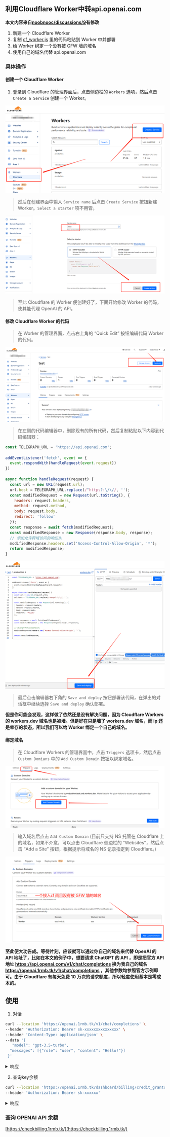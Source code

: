 
## 利用Cloudflare Worker中转api.openai.com

**本文内容来自[noobnooc/discussions/9](https://github.com/noobnooc/noobnooc/discussions/9)有修改**


1. 新建一个 Cloudflare Worker
2. 复制 [cf_worker.js](https://cdn.jsdelivr.net/gh/x-dr/chatgptProxyAPI@main/cf_worker.js)  里的代码粘贴到 Worker 中并部署
3. 给 Worker 绑定一个没有被 GFW 墙的域名
4. 使用自己的域名代替 api.openai.com

### 具体操作

#### 创建一个 Cloudflare Worker

1. 登录到 Cloudflare 的管理界面后，点击侧边栏的 `Workers` 选项，然后点击 `Create a Service` 创建一个 Worker。

![Create a Service](./img/Cloudflare_Worker1.png)

> 然后在创建界面中输入 `Service name` 后点击 `Create Service` 按钮新建 Worker。`Select a starter` 项不用管。

![Create a Service](./img/Cloudflare_Worker2.png)

> 至此 Cloudflare 的 Worker 便创建好了，下面开始修改 Worker 的代码，使其能代理 OpenAI 的 API。

#### 修改 Cloudflare Worker 的代码

> 在 Worker 的管理界面，点击右上角的 “Quick Edit” 按钮编辑代码 Worker 的代码。

![Create a Service](./img/Cloudflare_Worker3.png)

> 在左侧的代码编辑器中，删除现有的所有代码，然后复制粘贴以下内容到代码编辑器：

```js
const TELEGRAPH_URL = 'https://api.openai.com';

addEventListener('fetch', event => {
  event.respondWith(handleRequest(event.request))
})

async function handleRequest(request) {
  const url = new URL(request.url);
  url.host = TELEGRAPH_URL.replace(/^https?:\/\//, '');
  const modifiedRequest = new Request(url.toString(), {
    headers: request.headers,
    method: request.method,
    body: request.body,
    redirect: 'follow'
  });
  const response = await fetch(modifiedRequest);
  const modifiedResponse = new Response(response.body, response);
  // 添加允许跨域访问的响应头
  modifiedResponse.headers.set('Access-Control-Allow-Origin', '*');
  return modifiedResponse;
}
```


![Create a Service](./img/Cloudflare_Worker4.png)

> 最后点击编辑器右下角的 `Save and deploy` 按钮部署该代码，在弹出的对话框中继续选择 `Save and deploy` 确认部署。



**但是你可能会发现，这样做了依然还是没有解决问题，因为 Cloudflare Workers 的 workers.dev 域名也是被墙。但是好在只是墙了 workers.dev 域名，而 ip 还是幸存的状态，所以我们可以给 Worker 绑定一个自己的域名。**

#### 绑定域名

> 在 Cloudflare Workers 的管理界面中，点击 `Triggers` 选项卡，然后点击 `Custom Domians` 中的 `Add Custom Domain` 按钮以绑定域名。

![Create a Service](./img/Cloudflare_Worker5.png)

> 输入域名后点击 `Add Custom Domain` (目前只支持 NS 托管在 Cloudflare 上的域名，如果不介意，可以点击 Cloudflare 侧边栏的 “Websites”，然后点击 “Add a Site” 按钮，根据提示将域名的 NS 记录指定到 Cloudflare。)

![Create a Service](./img/Cloudflare_Worker6.png)



**至此便大功告成。等待片刻，应该就可以通过你自己的域名来代替 OpenAI 的 API 地址了，比如在本文的例子中，想要请求 ChatGPT 的 API ，即是把官方 API 地址 https://api.openai.com/v1/chat/completions 换为我自己的域名 https://openai.1rmb.tk/v1/chat/completions ，其他参数均参照官方示例即可。由于 Cloudflare 有每天免费 10 万次的请求额度，所以轻度使用基本是零成本的。**



## 使用 

1. 对话

```bash
curl --location 'https://openai.1rmb.tk/v1/chat/completions' \
--header 'Authorization: Bearer sk-xxxxxxxxxxxxxxx' \
--header 'Content-Type: application/json' \
--data '{
   "model": "gpt-3.5-turbo",
  "messages": [{"role": "user", "content": "Hello!"}]
 }'

```

<details>

<summary>响应</summary>

```json
{
    "id": "chatcmpl-6rMlZybwjMQIhFAEaiCmWvMP1BXld",
    "object": "chat.completion",
    "created": 1678176917,
    "model": "gpt-3.5-turbo-0301",
    "usage": {
        "prompt_tokens": 9,
        "completion_tokens": 11,
        "total_tokens": 20
    },
    "choices": [
        {
            "message": {
                "role": "assistant",
                "content": "\n\nHello! How can I assist you today?"
            },
            "finish_reason": "stop",
            "index": 0
        }
    ]
}

```

</details>

2. 查询key余额

```bash
curl --location 'https://openai.1rmb.tk/dashboard/billing/credit_grants' \
--header 'Authorization: Bearer sk-xxxxxx'

```

<details>

<summary>响应</summary>

```json
{
    "object": "credit_summary",
    "total_granted": 18.0,
    "total_used": 9.543368000000001,
    "total_available": 8.456631999999999,
    "grants": {
        "object": "list",
        "data": [
            {
                "object": "credit_grant",
                "id": "xxxxxxx-xxxx-xxxx-xxxx-xxxxxxxxxx",
                "grant_amount": 18.0,
                "used_amount": 18,
                "effective_at": 1666666200.0,
                "expires_at": 1666666600.0
            }
        ]
    }
}
```

</details>



### 查询 OPENAI API 余额

[https://checkbilling.1rmb.tk/](https://checkbilling.1rmb.tk/)